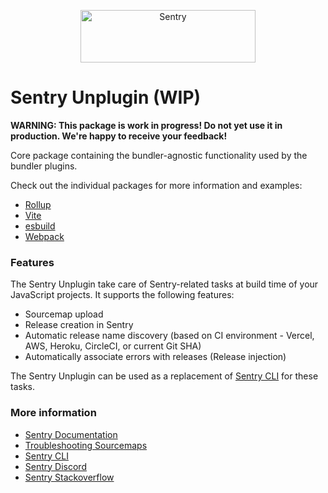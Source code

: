 <p align="center">
  <a href="https://sentry.io/?utm_source=github&utm_medium=logo" target="_blank">
    <img src="https://sentry-brand.storage.googleapis.com/sentry-wordmark-dark-280x84.png" alt="Sentry" width="280" height="84">
  </a>
</p>

# Sentry Unplugin (WIP)

**WARNING: This package is work in progress! Do not yet use it in production. We're happy to receive your feedback!**

Core package containing the bundler-agnostic functionality used by the bundler plugins.

Check out the individual packages for more information and examples:

- [Rollup](https://github.com/getsentry/sentry-unplugin/tree/main/packages/rollup-plugin)
- [Vite](https://github.com/getsentry/sentry-unplugin/tree/main/packages/vite-plugin)
- [esbuild](https://github.com/getsentry/sentry-unplugin/tree/main/packages/esbuild-plugin)
- [Webpack](https://github.com/getsentry/sentry-unplugin/tree/main/packages/webpack-plugin)

### Features

The Sentry Unplugin take care of Sentry-related tasks at build time of your JavaScript projects. It supports the following features:

- Sourcemap upload
- Release creation in Sentry
- Automatic release name discovery (based on CI environment - Vercel, AWS, Heroku, CircleCI, or current Git SHA)
- Automatically associate errors with releases (Release injection)

The Sentry Unplugin can be used as a replacement of [Sentry CLI](https://docs.sentry.io/learn/cli/) for these tasks.

### More information

- [Sentry Documentation](https://docs.sentry.io/quickstart/)
- [Troubleshooting Sourcemaps](https://docs.sentry.io/platforms/javascript/sourcemaps/troubleshooting_js/)
- [Sentry CLI](https://docs.sentry.io/learn/cli/)
- [Sentry Discord](https://discord.gg/Ww9hbqr)
- [Sentry Stackoverflow](http://stackoverflow.com/questions/tagged/sentry)
